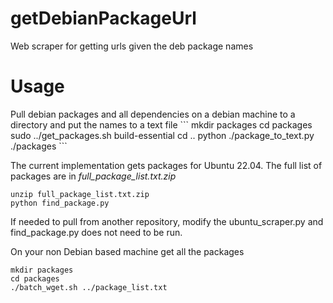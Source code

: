 # getDebianPackageUrl
Web scraper for getting urls given the deb package names

<h1>Usage</h1>
Pull debian packages and all dependencies on a debian machine to a directory and put the names to a text file
```
mkdir packages
cd packages
sudo ../get_packages.sh build-essential
cd ..
python ./package_to_text.py ./packages
```

The current implementation gets packages for Ubuntu 22.04. The full list of packages are in <em>full_package_list.txt.zip</em>
```
unzip full_package_list.txt.zip
python find_package.py
```

If needed to pull from another repository, modify the ubuntu_scraper.py and find_package.py does not need to be run.

On your non Debian based machine get all the packages
```
mkdir packages
cd packages
./batch_wget.sh ../package_list.txt
```
